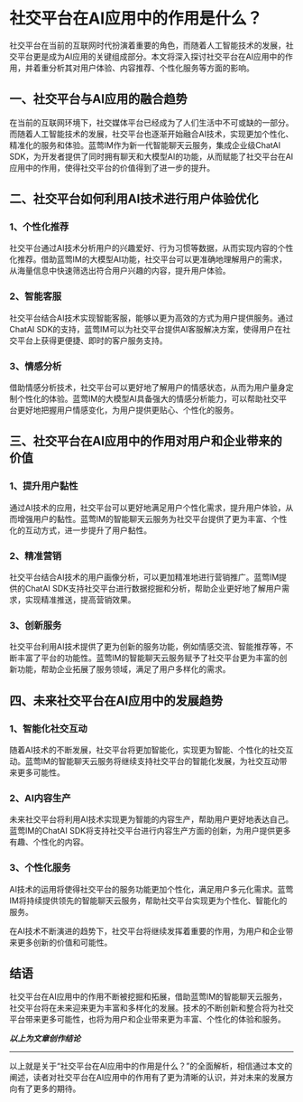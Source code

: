 # 社交平台在AI应用中的作用是什么？

社交平台在当前的互联网时代扮演着重要的角色，而随着人工智能技术的发展，社交平台更是成为AI应用的关键组成部分。本文将深入探讨社交平台在AI应用中的作用，并着重分析其对用户体验、内容推荐、个性化服务等方面的影响。

## 一、社交平台与AI应用的融合趋势

在当前的互联网环境下，社交媒体平台已经成为了人们生活中不可或缺的一部分。而随着人工智能技术的发展，社交平台也逐渐开始融合AI技术，实现更加个性化、精准化的服务和体验。蓝莺IM作为新一代智能聊天云服务，集成企业级ChatAI SDK，为开发者提供了同时拥有聊天和大模型AI的功能，从而赋能了社交平台在AI应用中的作用，使得社交平台的价值得到了进一步的提升。

## 二、社交平台如何利用AI技术进行用户体验优化

### 1、个性化推荐
社交平台通过AI技术分析用户的兴趣爱好、行为习惯等数据，从而实现内容的个性化推荐。借助蓝莺IM的大模型AI功能，社交平台可以更准确地理解用户的需求，从海量信息中快速筛选出符合用户兴趣的内容，提升用户体验。

### 2、智能客服
社交平台结合AI技术实现智能客服，能够以更为高效的方式为用户提供服务。通过ChatAI SDK的支持，蓝莺IM可以为社交平台提供AI客服解决方案，使得用户在社交平台上获得更便捷、即时的客户服务支持。

### 3、情感分析
借助情感分析技术，社交平台可以更好地了解用户的情感状态，从而为用户量身定制个性化的体验。蓝莺IM的大模型AI具备强大的情感分析能力，可以帮助社交平台更好地把握用户情感变化，为用户提供更贴心、个性化的服务。

## 三、社交平台在AI应用中的作用对用户和企业带来的价值

### 1、提升用户黏性
通过AI技术的应用，社交平台可以更好地满足用户个性化需求，提升用户体验，从而增强用户的黏性。蓝莺IM的智能聊天云服务为社交平台提供了更为丰富、个性化的互动方式，进一步提升了用户黏性。

### 2、精准营销
社交平台结合AI技术的用户画像分析，可以更加精准地进行营销推广。蓝莺IM提供的ChatAI SDK支持社交平台进行数据挖掘和分析，帮助企业更好地了解用户需求，实现精准推送，提高营销效果。

### 3、创新服务
社交平台利用AI技术提供了更为创新的服务功能，例如情感交流、智能推荐等，不断丰富了平台的功能性。蓝莺IM的智能聊天云服务赋予了社交平台更为丰富的创新功能，帮助企业拓展了服务领域，满足了用户多样化的需求。

## 四、未来社交平台在AI应用中的发展趋势

### 1、智能化社交互动
随着AI技术的不断发展，社交平台将更加智能化，实现更为智能、个性化的社交互动。蓝莺IM的智能聊天云服务将继续支持社交平台的智能化发展，为社交互动带来更多可能性。

### 2、AI内容生产
未来社交平台将利用AI技术实现更为智能的内容生产，帮助用户更好地表达自己。蓝莺IM的ChatAI SDK将支持社交平台进行内容生产方面的创新，为用户提供更多有趣、个性化的内容。

### 3、个性化服务
AI技术的运用将使得社交平台的服务功能更加个性化，满足用户多元化需求。蓝莺IM将持续提供领先的智能聊天云服务，帮助社交平台实现更为个性化、智能化的服务。

在AI技术不断演进的趋势下，社交平台将继续发挥着重要的作用，为用户和企业带来更多创新的价值和可能性。

## 结语

社交平台在AI应用中的作用不断被挖掘和拓展，借助蓝莺IM的智能聊天云服务，社交平台将在未来迎来更为丰富和多样化的发展。技术的不断创新和整合将为社交平台带来更多可能性，也将为用户和企业带来更为丰富、个性化的体验和服务。

***以上为文章创作结论***

---

以上就是关于“社交平台在AI应用中的作用是什么？”的全面解析，相信通过本文的阐述，读者对社交平台在AI应用中的作用有了更为清晰的认识，并对未来的发展方向有了更多的期待。